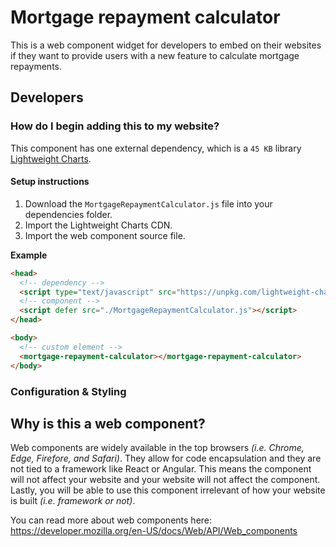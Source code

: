# Mortgage repayment calculator

This is a web component widget for developers to embed on their websites if they want to provide users with a new feature to calculate mortgage repayments.

## Developers

### How do I begin adding this to my website?

This component has one external dependency, which is a `45 KB` library [Lightweight Charts](https://www.tradingview.com/lightweight-charts/).

#### Setup instructions

1. Download the `MortgageRepaymentCalculator.js` file into your dependencies folder.
2. Import the Lightweight Charts CDN.
3. Import the web component source file.

**Example**

```html
<head>
  <!-- dependency -->
  <script type="text/javascript" src="https://unpkg.com/lightweight-charts/dist/lightweight-charts.standalone.production.js"></script>
  <!-- component -->
  <script defer src="./MortgageRepaymentCalculator.js"></script>
</head>

<body>
  <!-- custom element -->
  <mortgage-repayment-calculator></mortgage-repayment-calculator>
</body>

```

### Configuration & Styling

## Why is this a web component?

Web components are widely available in the top browsers _(i.e. Chrome, Edge, Firefore, and Safari)_. They allow for code encapsulation and they are not tied to a framework like React or Angular. This means the component will not affect your website and your website will not affect the component. Lastly, you will be able to use this component irrelevant of how your website is built _(i.e. framework or not)_.

You can read more about web components here: https://developer.mozilla.org/en-US/docs/Web/API/Web_components

